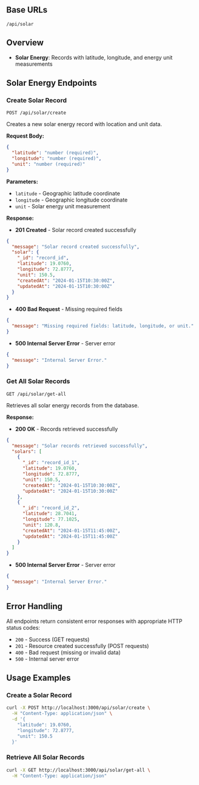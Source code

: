 ## Base URLs
```
/api/solar
```
## Overview
- **Solar Energy**: Records with latitude, longitude, and energy unit measurements

## Solar Energy Endpoints

### Create Solar Record
```http
POST /api/solar/create
```

Creates a new solar energy record with location and unit data.

**Request Body:**
```json
{
  "latitude": "number (required)",
  "longitude": "number (required)",
  "unit": "number (required)"
}
```

**Parameters:**
- `latitude` - Geographic latitude coordinate
- `longitude` - Geographic longitude coordinate  
- `unit` - Solar energy unit measurement

**Response:**
- **201 Created** - Solar record created successfully
```json
{
  "message": "Solar record created successfully",
  "solar": {
    "_id": "record_id",
    "latitude": 19.0760,
    "longitude": 72.8777,
    "unit": 150.5,
    "createdAt": "2024-01-15T10:30:00Z",
    "updatedAt": "2024-01-15T10:30:00Z"
  }
}
```

- **400 Bad Request** - Missing required fields
```json
{
  "message": "Missing required fields: latitude, longitude, or unit."
}
```

- **500 Internal Server Error** - Server error
```json
{
  "message": "Internal Server Error."
}
```

### Get All Solar Records
```http
GET /api/solar/get-all
```

Retrieves all solar energy records from the database.

**Response:**
- **200 OK** - Records retrieved successfully
```json
{
  "message": "Solar records retrieved successfully",
  "solars": [
    {
      "_id": "record_id_1",
      "latitude": 19.0760,
      "longitude": 72.8777,
      "unit": 150.5,
      "createdAt": "2024-01-15T10:30:00Z",
      "updatedAt": "2024-01-15T10:30:00Z"
    },
    {
      "_id": "record_id_2",
      "latitude": 28.7041,
      "longitude": 77.1025,
      "unit": 120.8,
      "createdAt": "2024-01-15T11:45:00Z",
      "updatedAt": "2024-01-15T11:45:00Z"
    }
  ]
}
```

- **500 Internal Server Error** - Server error
```json
{
  "message": "Internal Server Error."
}
```

## Error Handling

All endpoints return consistent error responses with appropriate HTTP status codes:

- `200` - Success (GET requests)
- `201` - Resource created successfully (POST requests)
- `400` - Bad request (missing or invalid data)
- `500` - Internal server error

## Usage Examples

### Create a Solar Record
```bash
curl -X POST http://localhost:3000/api/solar/create \
  -H "Content-Type: application/json" \
  -d '{
    "latitude": 19.0760,
    "longitude": 72.8777,
    "unit": 150.5
  }'
```

### Retrieve All Solar Records
```bash
curl -X GET http://localhost:3000/api/solar/get-all \
  -H "Content-Type: application/json"
```